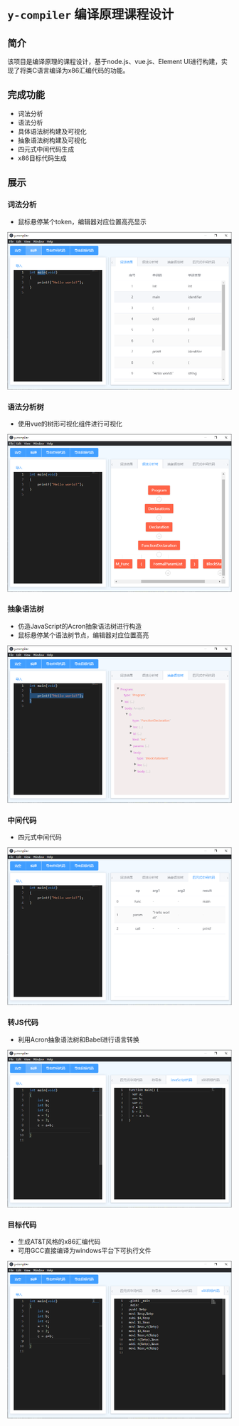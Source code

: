 # `y-compiler` 编译原理课程设计

## 简介
该项目是编译原理的课程设计，基于node.js、vue.js、Element UI进行构建，实现了将类C语言编译为x86汇编代码的功能。

## 完成功能
- 词法分析
- 语法分析
- 具体语法树构建及可视化
- 抽象语法树构建及可视化
- 四元式中间代码生成
- x86目标代码生成

## 展示
### 词法分析
- 鼠标悬停某个token，编辑器对应位置高亮显示

![词法分析](./images/词法结果.png)

### 语法分析树
- 使用vue的树形可视化组件进行可视化

![语法分析树](./images/语法分析树.png)

### 抽象语法树
- 仿造JavaScript的Acron抽象语法树进行构造
- 鼠标悬停某个语法树节点，编辑器对应位置高亮

![抽象语法树](./images/抽象语法树.png)

### 中间代码
- 四元式中间代码

![中间代码](./images/中间代码.png)

### 转JS代码
- 利用Acron抽象语法树和Babel进行语言转换

![转JS代码](./images/tojs.png)

### 目标代码
- 生成AT&T风格的x86汇编代码
- 可用GCC直接编译为windows平台下可执行文件

![目标代码](./images/目标代码.png)

